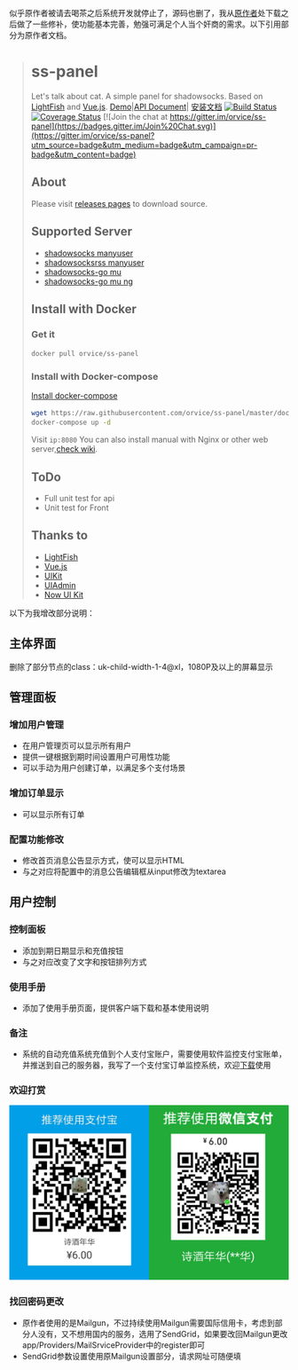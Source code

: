 似乎原作者被请去喝茶之后系统开发就停止了，源码也删了，我从[原作者](https://github.com/orvice/ss-panel/releases)处下载之后做了一些修补，使功能基本完善，勉强可满足个人当个奸商的需求。以下引用部分为原作者文档。


> # ss-panel
> Let's talk about cat.  A simple panel for shadowsocks.
>  Based on [LightFish](https://github.com/Pongtan/LightFish) and [Vue.js](https://vuejs.org).
> [Demo](https://demo.sspanel.xyz/)|[API Document](https://doc.sspanel.xyz/)| [安装文档](https://sspanel.xyz/docs)
> [![Build Status](https://travis-ci.org/orvice/ss-panel.svg?branch=master)](https://travis-ci.org/orvice/ss-panel) [![Coverage Status](https://coveralls.io/repos/github/orvice/ss-panel/badge.svg?branch=master)](https://coveralls.io/github/orvice/ss-panel?branch=master) [![Join the chat at https://gitter.im/orvice/ss-panel](https://badges.gitter.im/Join%20Chat.svg)](https://gitter.im/orvice/ss-panel?utm_source=badge&utm_medium=badge&utm_campaign=pr-badge&utm_content=badge)
>  ## About
> Please visit [releases pages](https://github.com/orvice/ss-panel/releases) to download source.
> ## Supported Server
> * [shadowsocks manyuser](https://github.com/mengskysama/shadowsocks/tree/manyuser)
> * [shadowsocksrss manyuser](https://github.com/breakwa11/shadowsocks/tree/manyuser)
> * [shadowsocks-go mu](https://github.com/orvice/shadowsocks-go)
> * [shadowsocks-go mu ng](https://github.com/catpie/ss-go-mu)
> ## Install with Docker
> ### Get it 
> ```bash
> docker pull orvice/ss-panel
> ```
> ### Install with Docker-compose
> [Install docker-compose](https://docs.docker.com/compose/install/)
> ```bash
> wget https://raw.githubusercontent.com/orvice/ss-panel/master/docker-compose.yml
> docker-compose up -d
> ```
> Visit `ip:8080`
> You can also install manual with Nginx or other web server,[check wiki](https://github.com/orvice/ss-panel/wiki/Install-with-Nginx).
> ## ToDo
> * Full unit test for api
> * Unit test for Front
> ## Thanks to
> * [LightFish](https://github.com/Pongtan/LightFish)
> * [Vue.js](https://vuejs.org)
> * [UIKit](https://getuikit.com)
> * [UIAdmin](https://github.com/ConsoleTVs/UIAdmin)
> * [Now UI Kit](https://github.com/creativetimofficial/now-ui-kit)

以下为我增改部分说明：

## 主体界面

删除了部分节点的class：uk-child-width-1-4@xl，1080P及以上的屏幕显示

## 管理面板

### 增加用户管理

- 在用户管理页可以显示所有用户
- 提供一键根据到期时间设置用户可用性功能
- 可以手动为用户创建订单，以满足多个支付场景

### 增加订单显示

- 可以显示所有订单

### 配置功能修改

- 修改首页消息公告显示方式，使可以显示HTML
- 与之对应将配置中的消息公告编辑框从input修改为textarea

## 用户控制

### 控制面板

- 添加到期日期显示和充值按钮
- 与之对应改变了文字和按钮排列方式

### 使用手册

- 添加了使用手册页面，提供客户端下载和基本使用说明

### 备注

- 系统的自动充值系统充值到个人支付宝账户，需要使用软件监控支付宝账单，并推送到自己的服务器，我写了一个支付宝订单监控系统，欢迎[下载](http://www.myshuju.net/home/download)使用

### 欢迎打赏

![二维码](/public/assets/img/dscode.png)


### 找回密码更改

- 原作者使用的是Mailgun，不过持续使用Mailgun需要国际信用卡，考虑到部分人没有，又不想用国内的服务，选用了SendGrid，如果要改回Mailgun更改app/Providers/MailSrviceProvider中的register即可
- SendGrid参数设置使用原Mailgun设置部分，请求网址可随便填